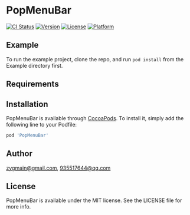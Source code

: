 # PopMenuBar

[![CI Status](https://img.shields.io/travis/zygmain@gmail.com/PopMenuBar.svg?style=flat)](https://travis-ci.org/zygmain@gmail.com/PopMenuBar)
[![Version](https://img.shields.io/cocoapods/v/PopMenuBar.svg?style=flat)](https://cocoapods.org/pods/PopMenuBar)
[![License](https://img.shields.io/cocoapods/l/PopMenuBar.svg?style=flat)](https://cocoapods.org/pods/PopMenuBar)
[![Platform](https://img.shields.io/cocoapods/p/PopMenuBar.svg?style=flat)](https://cocoapods.org/pods/PopMenuBar)

## Example

To run the example project, clone the repo, and run `pod install` from the Example directory first.

## Requirements

## Installation

PopMenuBar is available through [CocoaPods](https://cocoapods.org). To install
it, simply add the following line to your Podfile:

```ruby
pod 'PopMenuBar'
```

## Author

zygmain@gmail.com, 935517644@qq.com

## License

PopMenuBar is available under the MIT license. See the LICENSE file for more info.
